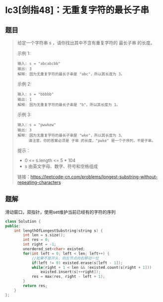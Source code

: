 # lc3[剑指48]：无重复字符的最长子串

## 题目

> 给定一个字符串 s ，请你找出其中不含有重复字符的 最长子串 的长度。
>
>  
>
> 示例 1:
>
> ```
> 输入: s = "abcabcbb"
> 输出: 3 
> 解释: 因为无重复字符的最长子串是 "abc"，所以其长度为 3。
> ```
>
> 示例 2:
>
> ```
> 输入: s = "bbbbb"
> 输出: 1
> 解释: 因为无重复字符的最长子串是 "b"，所以其长度为 1。
> ```
>
> 示例 3:
>
> ```
> 输入: s = "pwwkew"
> 输出: 3
> 解释: 因为无重复字符的最长子串是 "wke"，所以其长度为 3。
>      请注意，你的答案必须是 子串 的长度，"pwke" 是一个子序列，不是子串。
> ```
>
> 
>
>
> 提示：
>
> - 0 <= s.length <= 5 * 104
> - s 由英文字母、数字、符号和空格组成
>
> 
>
> 链接：https://leetcode-cn.com/problems/longest-substring-without-repeating-characters

## 题解

滑动窗口，双指针，使用set维护当前已经有的字符的序列

```c++
class Solution {
public:
    int lengthOfLongestSubstring(string s) {
        int len = s.size();
        int res = 0;
        int right = -1;
        unordered_set<char> existed;
        for(int left = 0; left < len; left++) {
            //如果不是开头，则左节点向右移动一位
            if(left != 0) existed.erase(s[left - 1]);
            while(right + 1 < len && !existed.count(s[right + 1]))
                existed.insert(s[++right]);
            res = max(res, right - left + 1);
        }
        return res;
    }
};
```

